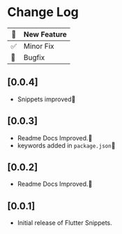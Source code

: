 # Change Log
| 🚀  | New Feature |
| --- | ----------- |
| ✅  | Minor Fix   |
| 🐛  | Bugfix      |

## [0.0.4]
- Snippets improved🐛
## [0.0.3]
- Readme Docs Improved.🐛
- keywords added in `package.json`🚀
## [0.0.2]
- Readme Docs Improved.🐛
## [0.0.1]
- Initial release of Flutter Snippets.